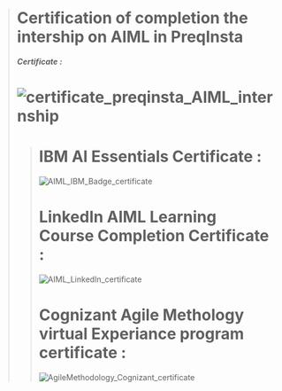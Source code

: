 > # **Certification of completion the intership on AIML in PreqInsta**
> _**Certificate :**_
> # ![certificate_preqinsta_AIML_internship](https://github.com/abhishakejutur/certificates/assets/91953148/9faa20db-0643-4a76-a79f-393ecdc7cf0d)
> 
> > # **IBM AI Essentials Certificate :**
> > ![AIML_IBM_Badge_certificate](https://github.com/abhishakejutur/certificates/assets/91953148/7633d3e7-da4f-43de-b39d-bdbc67de0c99)
> > # **LinkedIn AIML Learning Course Completion Certificate :**
> > ![AIML_LinkedIn_certificate](https://github.com/abhishakejutur/certificates/assets/91953148/6fc84aa1-eeb3-409b-bb3b-66f23cbd356b)
> > # **Cognizant Agile Methology virtual Experiance program certificate :**
> > ![AgileMethodology_Cognizant_certificate](https://github.com/abhishakejutur/certificates/assets/91953148/89164aef-0ed3-47d1-9cb3-034766c776f3)


